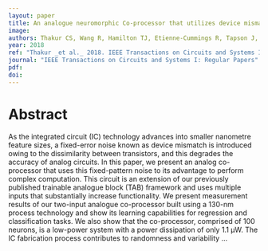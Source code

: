 ```yaml
---
layout: paper
title: An analogue neuromorphic Co-processor that utilizes device mismatch for learning applications
image:
authors: Thakur CS, Wang R, Hamilton TJ, Etienne-Cummings R, Tapson J, and Schaik Av.
year: 2018
ref: "Thakur _et al._ 2018. IEEE Transactions on Circuits and Systems I: Regular Papers vol. 65, no. 4: 1174-1184."
journal: "IEEE Transactions on Circuits and Systems I: Regular Papers"
pdf:
doi:
---
```


# Abstract
As the integrated circuit (IC) technology advances into smaller nanometre feature sizes, a fixed-error noise known as device mismatch is introduced owing to the dissimilarity between transistors, and this degrades the accuracy of analog circuits. In this paper, we present an analog co-processor that uses this fixed-pattern noise to its advantage to perform complex computation. This circuit is an extension of our previously published trainable analogue block (TAB) framework and uses multiple inputs that substantially increase functionality. We present measurement results of our two-input analogue co-processor built using a 130-nm process technology and show its learning capabilities for regression and classification tasks. We also show that the co-processor, comprised of 100 neurons, is a low-power system with a power dissipation of only 1.1 μW. The IC fabrication process contributes to randomness and variability …
